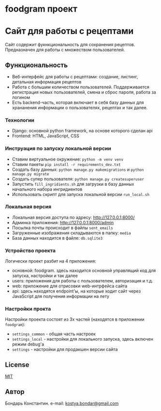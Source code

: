# foodgram проект

# Сайт для работы с рецептами
Сайт содержит фукнкциональность для сохранения рецептов. 
Предназначен для работы с множеством пользователей.

## Функциональность
* Веб-интерфейс для работы с рецептами: создание, листинг, детальная информация рецептов
* Работа с большим количеством пользователей. Поддерживается регистрация новых пользователей, смена и сброс пароля, работа за логином
* Есть backend-часть, которая включает в себя базу данных для хрананения информации о пользователях, рецептах и так далее.

### Технологии
* Django: основной python framework, на основе которого сделан api
* Frontend: HTML, JavaScript, CSS

### Инструация по запуску локальной версии
* Ставим виртуальное окружение: `python -m venv venv`
* Ставим пакеты `pip install -r requirements_dev.txt`
* Создать базу данных: `python manage.py makemigrations` и `python manage.py migrate`
* Создать супер пользователя: `python manage.py createsuperuser`
* Запустить `fill_ingridients.sh` для загрузки в базу данных начального набора ингридиентов
* Использовать скрипт для запуска локальной версии `run_local.sh`

### Локальная версия
* Локальная версия доступа по адресу: http://127.0.0.1:8000/
* Админка приложения: http://127.0.0.1:8000/admin
* Посылка почты происходит в файлы `sent_emails`
* Загруженные изображения складываются в папку: `media`
* База данных находится в файле: `db.sqlite3`

### Устройство проекта
Логически проект разбит на 4 приложения: 
* основной: foodgram. здесь находится основной управлящий код для запуска, настройки и так далее
* users: приложения для работы с пользователем, авторизация и т.д.
* web: приложение для отрисовки web-интрфейса сайта
* api: здесь находятся endpoint'ы, на которые ходит сайт через JavaScript для получения информации на лету

### Настройки прокта
Настройки проекта состоят из 3х частей (находятся в приложении `foodgram`):
* `settings_common` - общая часть настроек
* `settings_local` - настройки для локального запуска, здесь включен режим debug'а
* `settings` - настройки для продакшен версии сайта

## License
[MIT](https://github.com/Factotum8/news_nmap/blob/master/LICENSE)

## Автор
Бондарь Константин. e-mail: kostya.bondar@gmail.com

